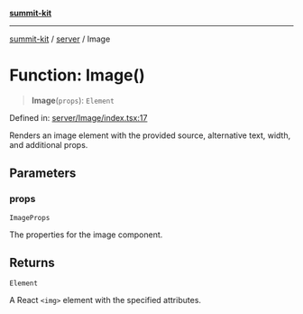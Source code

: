 [**summit-kit**](../../README.md)

***

[summit-kit](../../modules.md) / [server](../README.md) / Image

# Function: Image()

> **Image**(`props`): `Element`

Defined in: [server/Image/index.tsx:17](https://github.com/andrewgremlich/summit-kit/blob/6510209d1f3a585ae8e4aa4d09fa74fadb5e8a6f/src/react/server/Image/index.tsx#L17)

Renders an image element with the provided source, alternative text, width, and additional props.

## Parameters

### props

`ImageProps`

The properties for the image component.

## Returns

`Element`

A React `<img>` element with the specified attributes.
